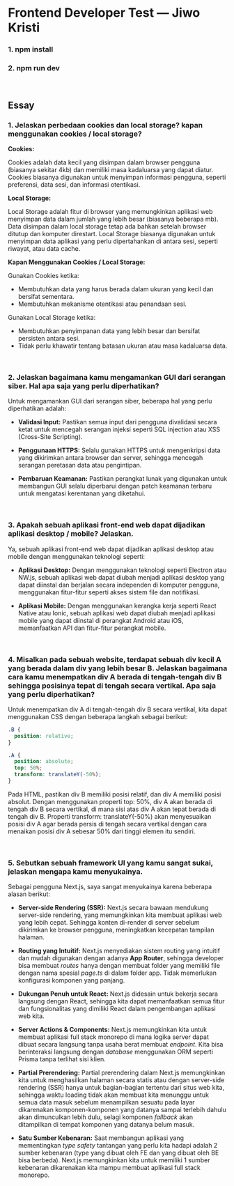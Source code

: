# Frontend Developer Test &mdash; Jiwo Kristi

### 1. npm install

### 2. npm run dev

<br />

## Essay

### 1. Jelaskan perbedaan cookies dan local storage? kapan menggunakan cookies / local storage?

**Cookies:**

Cookies adalah data kecil yang disimpan dalam browser pengguna (biasanya sekitar 4kb) dan memiliki masa kadaluarsa yang dapat diatur. Cookies biasanya digunakan untuk menyimpan informasi pengguna, seperti preferensi, data sesi, dan informasi otentikasi.

**Local Storage:**

Local Storage adalah fitur di browser yang memungkinkan aplikasi web menyimpan data dalam jumlah yang lebih besar (biasanya beberapa mb). Data disimpan dalam local storage tetap ada bahkan setelah browser ditutup dan komputer direstart. Local Storage biasanya digunakan untuk menyimpan data aplikasi yang perlu dipertahankan di antara sesi, seperti riwayat, atau data cache.

**Kapan Menggunakan Cookies / Local Storage:**

Gunakan Cookies ketika:

- Membutuhkan data yang harus berada dalam ukuran yang kecil dan bersifat sementara.
- Membutuhkan mekanisme otentikasi atau penandaan sesi.

Gunakan Local Storage ketika:

- Membutuhkan penyimpanan data yang lebih besar dan bersifat persisten antara sesi.
- Tidak perlu khawatir tentang batasan ukuran atau masa kadaluarsa data.

<br />

### 2. Jelaskan bagaimana kamu mengamankan GUI dari serangan siber. Hal apa saja yang perlu diperhatikan?

Untuk mengamankan GUI dari serangan siber, beberapa hal yang perlu diperhatikan adalah:

- **Validasi Input:** Pastikan semua input dari pengguna divalidasi secara ketat untuk mencegah serangan injeksi seperti SQL injection atau XSS (Cross-Site Scripting).

- **Penggunaan HTTPS:** Selalu gunakan HTTPS untuk mengenkripsi data yang dikirimkan antara browser dan server, sehingga mencegah serangan peretasan data atau pengintipan.

- **Pembaruan Keamanan:** Pastikan perangkat lunak yang digunakan untuk membangun GUI selalu diperbarui dengan patch keamanan terbaru untuk mengatasi kerentanan yang diketahui.

<br />

### 3. Apakah sebuah aplikasi front-end web dapat dijadikan aplikasi desktop / mobile? Jelaskan.

Ya, sebuah aplikasi front-end web dapat dijadikan aplikasi desktop atau mobile dengan menggunakan teknologi seperti:

- **Aplikasi Desktop:** Dengan menggunakan teknologi seperti Electron atau NW.js, sebuah aplikasi web dapat diubah menjadi aplikasi desktop yang dapat diinstal dan berjalan secara independen di komputer pengguna, menggunakan fitur-fitur seperti akses sistem file dan notifikasi.

- **Aplikasi Mobile:** Dengan menggunakan kerangka kerja seperti React Native atau Ionic, sebuah aplikasi web dapat diubah menjadi aplikasi mobile yang dapat diinstal di perangkat Android atau iOS, memanfaatkan API dan fitur-fitur perangkat mobile.

<br />

### 4. Misalkan pada sebuah website, terdapat sebuah div kecil A yang berada dalam div yang lebih besar B. Jelaskan bagaimana cara kamu menempatkan div A berada di tengah-tengah div B sehingga posisinya tepat di tengah secara vertikal. Apa saja yang perlu diperhatikan?

Untuk menempatkan div A di tengah-tengah div B secara vertikal, kita dapat menggunakan CSS dengan beberapa langkah sebagai berikut:

```css
.B {
  position: relative;
}

.A {
  position: absolute;
  top: 50%;
  transform: translateY(-50%);
}
```

Pada HTML, pastikan div B memiliki posisi relatif, dan div A memiliki posisi absolut. Dengan menggunakan properti top: 50%, div A akan berada di tengah div B secara vertikal, di mana sisi atas div A akan tepat berada di tengah div B. Properti transform: translateY(-50%) akan menyesuaikan posisi div A agar berada persis di tengah secara vertikal dengan cara menaikan posisi div A sebesar 50% dari tinggi elemen itu sendiri.

<br />

### 5. Sebutkan sebuah framework UI yang kamu sangat sukai, jelaskan mengapa kamu menyukainya.

Sebagai pengguna Next.js, saya sangat menyukainya karena beberapa alasan berikut:

- **Server-side Rendering (SSR):** Next.js secara bawaan mendukung server-side rendering, yang memungkinkan kita membuat aplikasi web yang lebih cepat. Sehingga konten di-render di server sebelum dikirimkan ke browser pengguna, meningkatkan kecepatan tampilan halaman.

- **Routing yang Intuitif:** Next.js menyediakan sistem routing yang intuitif dan mudah digunakan dengan adanya **App Router**, sehingga developer bisa membuat _routes_ hanya dengan membuat folder yang memiliki file dengan nama spesial _page.ts_ di dalam folder app. Tidak memerlukan konfigurasi komponen yang panjang.

- **Dukungan Penuh untuk React:** Next.js didesain untuk bekerja secara langsung dengan React, sehingga kita dapat memanfaatkan semua fitur dan fungsionalitas yang dimiliki React dalam pengembangan aplikasi web kita.

- **Server Actions & Components:** Next.js memungkinkan kita untuk membuat aplikasi full stack monorepo di mana logika server dapat dibuat secara langsung tanpa usaha berat membuat _endpoint_. Kita bisa berinteraksi langsung dengan _database_ menggunakan ORM seperti Prisma tanpa terlihat sisi klien.

- **Partial Prerendering:** Partial prerendering dalam Next.js memungkinkan kita untuk menghasilkan halaman secara statis atau dengan server-side rendering (SSR) hanya untuk bagian-bagian tertentu dari situs web kita, sehingga waktu loading tidak akan membuat kita menunggu untuk semua data masuk sebelum menampilkan sesuatu pada layar dikarenakan komponen-komponen yang datanya sampai terlebih dahulu akan dimunculkan lebih dulu, selagi komponen _fallback_ akan ditampilkan di tempat komponen yang datanya belum masuk.

- **Satu Sumber Kebenaran:** Saat membangun aplikasi yang mementingkan _type safety_ tantangan yang perlu kita hadapi adalah 2 sumber kebenaran (type yang dibuat oleh FE dan yang dibuat oleh BE bisa berbeda). Next.js memungkinkan kita untuk memiliki 1 sumber kebenaran dikarenakan kita mampu membuat aplikasi full stack monorepo.
